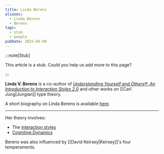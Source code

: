 ```yaml
---
title: Linda Berens
aliases:
  - Linda Berens
  - Berens
tags:
  - stub
  - people
pubDate: 2025-04-08
---
```


:::note[Stub]

This article is a stub. Could you help us add more to this page?

:::

**Linda V. Berens** is a co-author of [_Understanding Yourself and Others®: An Introduction to Interaction Styles 2.0_](http://www.amazon.com/gp/product/0979868432/ref=as_li_ss_tl?ie=UTF8&tag=careerplanningco&linkCode=as2&camp=1789&creative=390957&creativeASIN=0979868432) and other works on [[Carl Jung|Jungian]] type theory.

A short biography on Linda Berens is available [here](https://lindaberens.com/about/linda-berens/).

---

Her theory involves:

- The [interaction styles](https://www.bestfittype.com/Models/InteractionStyles.cfm)
- [Cognitive Dynamics](https://lindaberens.com/resources/methodology-articles/cognitive-dynamics/)

Berens was also influenced by [[David Keirsey|Keirsey]]'s four temperaments.

